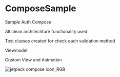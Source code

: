 # ComposeSample
Sample Auth Compose

All clean architechture functionality used

Test classes created for check each validation method

Viewmodel

Custom View and Animation

![jetpack compose icon_RGB](https://user-images.githubusercontent.com/29164777/222916465-3966c6f2-2858-469d-981a-e484d478ed65.png)

